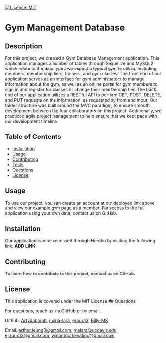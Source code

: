 [![License: MIT](https://img.shields.io/badge/License-MIT-yellow.svg)](https://opensource.org/licenses/MIT)

# Gym Management Database

## Description

For this project, we created a Gym Database Management application. This application manages a number of tables through Sequelize and MySQL2 which relate to the data types we expect a typical gym to utilize, including members, membership tiers, trainers, and gym classes. The front end of our application serves as an interface for gym administrators to manage information about the gym, as well as an online portal for gym members to sign in and register for classes or change their membership tier. The back end of our application utilizes a RESTful API to perform GET, POST, DELETE, and PUT requests on the information, as requested by front end input. Our folder structure was built around the MVC paradigm, to ensure smooth development between the four collaborators on this project. Additionally, we practiced agile project management to help ensure that we kept pace with our development timeline.

## Table of Contents

 - [Installation](#installation)
 - [Usage](#usage)
 - [Contributing](#contributing)
 - [Tests](#tests)
 - [Questions](#questions)
 - [License](#license)

## Usage

To use our project, you can create an account at our deployed link above and view our example gym page as a member. For access to the full application using your own data, contact us on GitHub.

## Installation

Our application can be accessed through Heroku by visiting the following link: ******ADD LINK******

## Contributing

To learn how to contribute to this project, contact us on GitHub.

## License

This application is covered under the MIT License.## Questions

For questions, reach us via GitHub or by email.

Github: [Artydabomb](https://github.com/Artydabomb), [maria-lara](https://github.com/maria-lara), [eroux13](https://github.com/eroux13), [Billy-MK](https://github.com/Billy-MK)

Email: arthur.leung3@gmail.com, melara@ucdavis.edu, ej.roux13@gmail.com, wmontoothkeating@gmail.com

